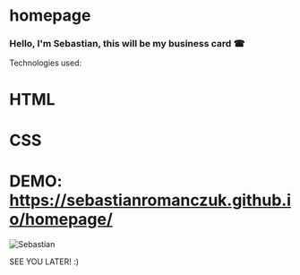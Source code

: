 # homepage

### Hello, I'm Sebastian, this will be my business card ☎

Technologies used:

# HTML
# CSS

# DEMO: https://sebastianromanczuk.github.io/homepage/

![Sebastian](https://i.postimg.cc/QMyBCyVX/82318490-1646274338875226-4300544069744687511-n.jpg)
 
 SEE YOU LATER! :)
